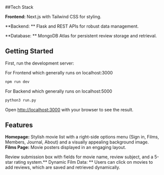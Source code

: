 ##Tech Stack

**Frontend:** Next.js with Tailwind CSS for styling.

**Backend: ** Flask and REST APIs for robust data management.

**Database: ** MongoDB Atlas for persistent review storage and retrieval.

## Getting Started

First, run the development server:

For Frontend which generally runs on localhost:3000
```bash
npm run dev
```
For Backend which generally runs on localhost:5000
```bash
python3 run.py
```

Open [http://localhost:3000](http://localhost:3000) with your browser to see the result.

## Features
**Homepage:**
  Stylish movie list with a right-side options menu (Sign in, Films, Members, Journal, About) and a visually appealing background image.
**Films Page:**
  Movie posters displayed in an engaging layout.
  
  Review submission box with fields for movie name, review subject, and a 5-star rating system.**
Dynamic Film Data: **
  Users can click on movies to add reviews, which are saved and retrieved dynamically.

